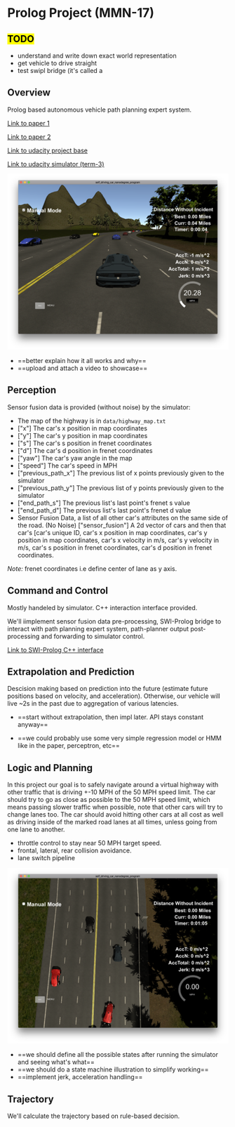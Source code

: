 # Prolog Project (MMN-17)

## <mark>TODO</mark>

- understand and write down exact world representation
- get vehicle to drive straight
- test swipl bridge (it's called a 



## Overview

Prolog based autonomous vehicle path planning expert system. 

[Link to paper 1](./prolog_self_driving.pdf)

[Link to paper 2](http://home.in.tum.de/~immler/documents/rizaldi2017traffic.pdf)

[Link to udacity project base](https://github.com/udacity/CarND-Path-Planning-Project)

[Link to udacity simulator (term-3)](https://github.com/udacity/self-driving-car-sim/releases/tag/T3_v1.2)

![term_3_sim](./term_3_sim.png)

- ==better explain how it all works and why==
- ==upload and attach a video to showcase==



## Perception

Sensor fusion data is provided (without noise) by the simulator:

- The map of the highway is in `data/highway_map.txt`
- ["x"] The car's x position in map coordinates
- ["y"] The car's y position in map coordinates
- ["s"] The car's s position in frenet coordinates
- ["d"] The car's d position in frenet coordinates
- ["yaw"] The car's yaw angle in the map
- ["speed"] The car's speed in MPH
- ["previous_path_x"] The previous list of x points previously given to the simulator
- ["previous_path_y"] The previous list of y points previously given to the simulator
- ["end_path_s"] The previous list's last point's frenet s value
- ["end_path_d"] The previous list's last point's frenet d value
- Sensor Fusion Data, a list of all other car's attributes on the same side of the road. (No Noise)
  ["sensor_fusion"] A 2d vector of cars and then that car's [car's unique ID, car's x position in map coordinates, car's y position in map coordinates, car's x velocity in m/s, car's y velocity in m/s, car's s position in frenet coordinates, car's d position in frenet coordinates.

_Note:_ frenet coordinates i.e define center of lane as y axis. 



##  Command and Control

Mostly handeled by simulator. C++ interaction interface provided. 

We'll iimplement sensor fusion data pre-processing, SWI-Prolog bridge to interact with path planning expert system, path-planner output post-processing and forwarding to simulator control. 

[Link to SWI-Prolog C++ interface](http://www.swi-prolog.org/pldoc/man?section=cpp-intro)



## Extrapolation and Prediction

Descision making based on prediction into the future (estimate future positions based on velocity, and acceleration). Otherwise, our vehicle will live ~2s in the past due to aggregation of various latencies. 

- ==start without extrapolation, then impl later. API stays constant anyway==

- ==we could probably use some very simple regression model or HMM like in the paper, perceptron, etc==



## Logic and Planning

In this project our goal is to safely navigate around a virtual highway with other traffic that is driving +-10 MPH of the 50 MPH speed limit. The car should try to go as close as possible to the 50 MPH speed limit, which means passing slower traffic when possible, note that other cars will try to change lanes too. The car should avoid hitting other cars at all cost as well as driving inside of the marked road lanes at all times, unless going from one lane to another.

- throttle control to stay near 50 MPH target speed. 
- frontal, lateral, rear collision avoidance. 
- lane switch pipeline

![top down view](./top_down.png)

- ==we should define all the possible states after running the simulator and seeing what's what==
- ==we should do a state machine illustration to simplify working==
- ==implement jerk, acceleration handling==



## Trajectory

We'll calculate the trajectory based on rule-based decision.














